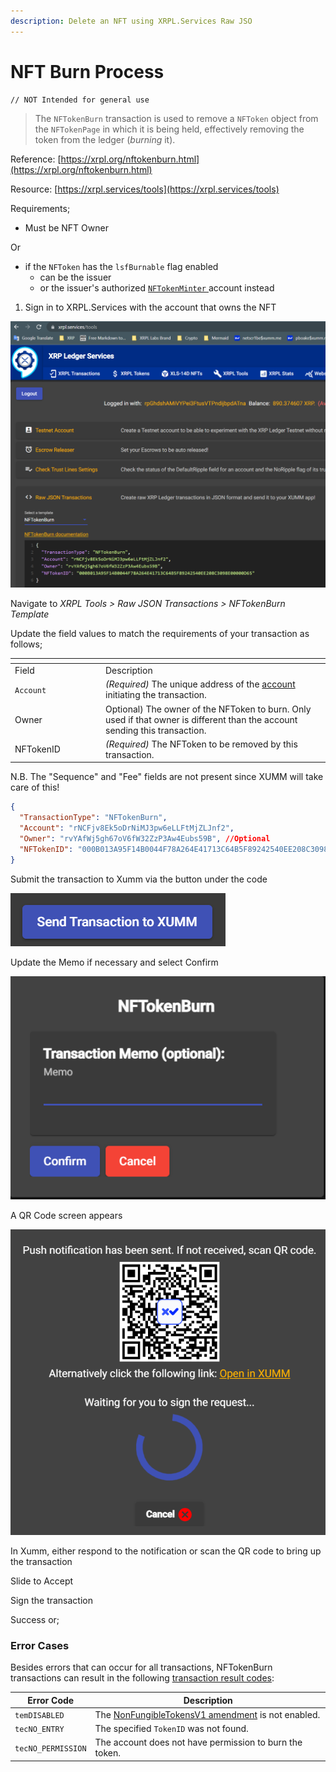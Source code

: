 ```yaml
---
description: Delete an NFT using XRPL.Services Raw JSO
---
```


# NFT Burn Process

```
// NOT Intended for general use 

```

> The `NFTokenBurn` transaction is used to remove a `NFToken` object from the `NFTokenPage` in which it is being held, effectively removing the token from the ledger (_burning_ it).



Reference: [https://xrpl.org/nftokenburn.html](https://xrpl.org/nftokenburn.html)

Resource: [https://xrpl.services/tools](https://xrpl.services/tools)

Requirements;

* Must be NFT Owner

Or

* if the `NFToken` has the `lsfBurnable` flag enabled
  * can be the issuer
  * or the issuer's authorized [`NFTokenMinter` ](https://xrpl.org/nftoken-authorized-minting.html)account instead

1. Sign in to XRPL.Services with the account that owns the NFT

![](<../../.gitbook/assets/image (7) (3).png>)

Navigate to _XRPL Tools > Raw JSON Transactions > NFTokenBurn Template_

Update the field values to match the requirements of your transaction as follows;

<table data-header-hidden><thead><tr><th width="131"></th><th></th></tr></thead><tbody><tr><td>Field</td><td>Description</td></tr><tr><td><code>Account</code></td><td><em>(Required)</em> The unique address of the <a href="https://xrpl.org/accounts.html">account</a> initiating the transaction.</td></tr><tr><td>Owner</td><td>Optional) The owner of the NFToken to burn. Only used if that owner is different than the account sending this transaction.</td></tr><tr><td>NFTokenID</td><td><em>(Required)</em> The NFToken to be removed by this transaction.</td></tr></tbody></table>

N.B. The "Sequence" and "Fee" fields are not present since XUMM will take care of this!

```json
{
  "TransactionType": "NFTokenBurn",
  "Account": "rNCFjv8Ek5oDrNiMJ3pw6eLLFtMjZLJnf2",
  "Owner": "rvYAfWj5gh67oV6fW32ZzP3Aw4Eubs59B", //Optional
  "NFTokenID": "000B013A95F14B0044F78A264E41713C64B5F89242540EE208C3098E00000D65"
}
```

Submit the transaction to Xumm via the button under the code

![](<../../.gitbook/assets/image (3) (6).png>)

Update the Memo if necessary and select Confirm

![](<../../.gitbook/assets/image (5) (2).png>)

A QR Code screen appears

![](<../../.gitbook/assets/image (2) (1) (1) (1) (1) (1) (1) (1) (1) (1).png>)

In Xumm, either respond to the notification or scan the QR code to bring up the transaction&#x20;

Slide to Accept

Sign the transaction

Success or;

### Error Cases <a href="#error-cases" id="error-cases"></a>

Besides errors that can occur for all transactions, NFTokenBurn transactions can result in the following [transaction result codes](https://xrpl.org/transaction-results.html):

| Error Code         | Description                                                                                                     |
| ------------------ | --------------------------------------------------------------------------------------------------------------- |
| `temDISABLED`      | The [NonFungibleTokensV1 amendment](https://xrpl.org/known-amendments.html#nonfungibletokensv1) is not enabled. |
| `tecNO_ENTRY`      | The specified `TokenID` was not found.                                                                          |
| `tecNO_PERMISSION` | The account does not have permission to burn the token.                                                         |
